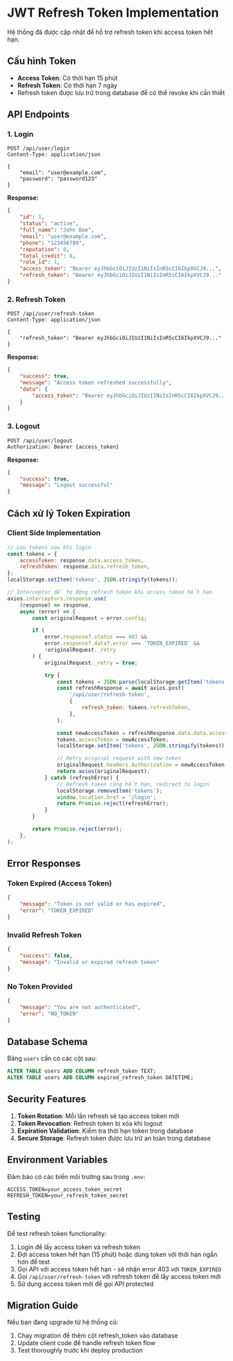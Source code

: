 # JWT Refresh Token Implementation

Hệ thống đã được cập nhật để hỗ trợ refresh token khi access token hết hạn.

## Cấu hình Token

-   **Access Token**: Có thời hạn 15 phút
-   **Refresh Token**: Có thời hạn 7 ngày
-   Refresh token được lưu trữ trong database để có thể revoke khi cần thiết

## API Endpoints

### 1. Login

```http
POST /api/user/login
Content-Type: application/json

{
    "email": "user@example.com",
    "password": "password123"
}
```

**Response:**

```json
{
	"id": 1,
	"status": "active",
	"full_name": "John Doe",
	"email": "user@example.com",
	"phone": "123456789",
	"reputation": 0,
	"total_credit": 0,
	"role_id": 1,
	"access_token": "Bearer eyJhbGciOiJIUzI1NiIsInR5cCI6IkpXVCJ9...",
	"refresh_token": "Bearer eyJhbGciOiJIUzI1NiIsInR5cCI6IkpXVCJ9..."
}
```

### 2. Refresh Token

```http
POST /api/user/refresh-token
Content-Type: application/json

{
    "refresh_token": "Bearer eyJhbGciOiJIUzI1NiIsInR5cCI6IkpXVCJ9..."
}
```

**Response:**

```json
{
	"success": true,
	"message": "Access token refreshed successfully",
	"data": {
		"access_token": "Bearer eyJhbGciOiJIUzI1NiIsInR5cCI6IkpXVCJ9..."
	}
}
```

### 3. Logout

```http
POST /api/user/logout
Authorization: Bearer {access_token}
```

**Response:**

```json
{
	"success": true,
	"message": "Logout successful"
}
```

## Cách xử lý Token Expiration

### Client Side Implementation

```javascript
// Lưu tokens sau khi login
const tokens = {
	accessToken: response.data.access_token,
	refreshToken: response.data.refresh_token,
};
localStorage.setItem('tokens', JSON.stringify(tokens));

// Interceptor để tự động refresh token khi access token hết hạn
axios.interceptors.response.use(
	(response) => response,
	async (error) => {
		const originalRequest = error.config;

		if (
			error.response?.status === 403 &&
			error.response?.data?.error === 'TOKEN_EXPIRED' &&
			!originalRequest._retry
		) {
			originalRequest._retry = true;

			try {
				const tokens = JSON.parse(localStorage.getItem('tokens'));
				const refreshResponse = await axios.post(
					'/api/user/refresh-token',
					{
						refresh_token: tokens.refreshToken,
					},
				);

				const newAccessToken = refreshResponse.data.data.access_token;
				tokens.accessToken = newAccessToken;
				localStorage.setItem('tokens', JSON.stringify(tokens));

				// Retry original request with new token
				originalRequest.headers.Authorization = newAccessToken;
				return axios(originalRequest);
			} catch (refreshError) {
				// Refresh token cũng hết hạn, redirect to login
				localStorage.removeItem('tokens');
				window.location.href = '/login';
				return Promise.reject(refreshError);
			}
		}

		return Promise.reject(error);
	},
);
```

## Error Responses

### Token Expired (Access Token)

```json
{
	"message": "Token is not valid or has expired",
	"error": "TOKEN_EXPIRED"
}
```

### Invalid Refresh Token

```json
{
	"success": false,
	"message": "Invalid or expired refresh token"
}
```

### No Token Provided

```json
{
	"message": "You are not authenticated",
	"error": "NO_TOKEN"
}
```

## Database Schema

Bảng `users` cần có các cột sau:

```sql
ALTER TABLE users ADD COLUMN refresh_token TEXT;
ALTER TABLE users ADD COLUMN expired_refresh_token DATETIME;
```

## Security Features

1. **Token Rotation**: Mỗi lần refresh sẽ tạo access token mới
2. **Token Revocation**: Refresh token bị xóa khi logout
3. **Expiration Validation**: Kiểm tra thời hạn token trong database
4. **Secure Storage**: Refresh token được lưu trữ an toàn trong database

## Environment Variables

Đảm bảo có các biến môi trường sau trong `.env`:

```
ACCESS_TOKEN=your_access_token_secret
REFRESH_TOKEN=your_refresh_token_secret
```

## Testing

Để test refresh token functionality:

1. Login để lấy access token và refresh token
2. Đợi access token hết hạn (15 phút) hoặc dùng token với thời hạn ngắn hơn để test
3. Gọi API với access token hết hạn - sẽ nhận error 403 với `TOKEN_EXPIRED`
4. Gọi `/api/user/refresh-token` với refresh token để lấy access token mới
5. Sử dụng access token mới để gọi API protected

## Migration Guide

Nếu bạn đang upgrade từ hệ thống cũ:

1. Chạy migration để thêm cột refresh_token vào database
2. Update client code để handle refresh token flow
3. Test thoroughly trước khi deploy production
